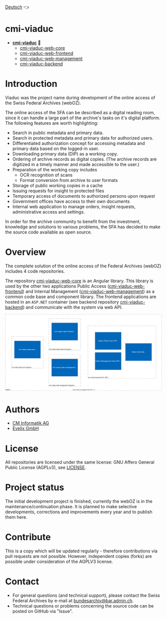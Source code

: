 [Deutsch](readme_de.md) :point_left:

# cmi-viaduc
- **[cmi-viaduc](https://github.com/SwissFederalArchives/cmi-viaduc)** :triangular_flag_on_post:
   - [cmi-viaduc-web-core](https://github.com/SwissFederalArchives/cmi-viaduc-web-core)
   - [cmi-viaduc-web-frontend](https://github.com/SwissFederalArchives/cmi-viaduc-web-frontend)
   - [cmi-viaduc-web-management](https://github.com/SwissFederalArchives/cmi-viaduc-web-management)
   - [cmi-viaduc-backend](https://github.com/SwissFederalArchives/cmi-viaduc-backend)

# Introduction
Viaduc was the project name during development of the online access of the Swiss Federal Archives (webOZ).

The online access of the SFA can be described as a digital reading room, since it can handle a large part of the archive's tasks on it's digital platform. 
The following features are worth highlighting:
- Search in public metadata and primary data.
- Search in protected metadata and primary data for authorized users.
- Differentiated authorization concept for accessing metadata and primary data based on the logged-in user.
- Downloading primary data (DIP) as a working copy.
- Ordering of archive records as digital copies. (The archive records are digitized in a timely manner and made accessible to the user.)
- Preparation of the working copy includes
  - OCR recognition of scans
  - Format conversion from archive to user formats
- Storage of public working copies in a cache
- Issuing requests for insight to protected files
- Temporary access of documents to authorized persons upon request
- Government offices have access to their own documents
- Internal web application to manage orders, insight requests, administrative access and settings.

In order for the archive community to benefit from the investment, knowledge and solutions to various problems, the SFA has decided to make the source code available as open source.

# Overview
The complete solution of the online access of the Federal Archives (webOZ) includes 4 code repositories. 

The repository [cmi-viaduc-web-core](https://github.com/SwissFederalArchives/cmi-viaduc-web-core) is an Angular library. 
This library is used by the other two applications Public Access  ([cmi-viaduc-web-frontend](https://github.com/SwissFederalArchives/cmi-viaduc-web-frontend)) and Internal Management ([cmi-viaduc-web-management](https://github.com/SwissFederalArchives/cmi-viaduc-web-management)) as a common code base and component library. 
The frontend applications are hosted in an `ASP.NET` container (see backend repository [cmi-viaduc-backend](https://github.com/SwissFederalArchives/cmi-viaduc-backend)) and communicate with the system via web API.

![The Big-Picture](docs/imgs/context.svg)

# Authors
- [CM Informatik AG](https://cmiag.ch)
- [Evelix GmbH](https://evelix.ch)

# License
All repositories are licensed under the same license:
GNU Affero General Public License (AGPLv3), see [LICENSE](LICENSE.TXT).

# Project status
The initial development project is finished, currently the webOZ is in the maintenance/continuation phase.
It is planned to make selective developments, corrections and improvements every year and to publish them here.

# Contribute
This is a copy which will be updated regularly - therefore contributions via pull requests are not possible. However, independent copies (forks) are possible under consideration of the AGPLV3 license.

# Contact
- For general questions (and technical support), please contact the Swiss Federal Archives by e-mail at bundesarchiv@bar.admin.ch.
- Technical questions or problems concerning the source code can be posted on GitHub via "Issue".
